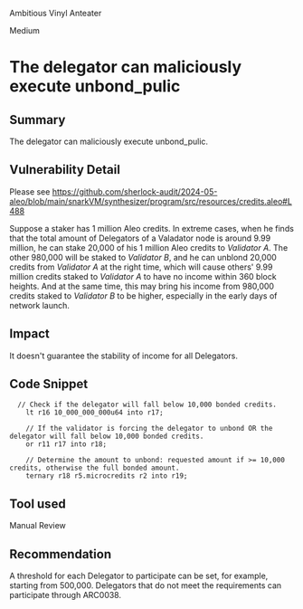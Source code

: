 Ambitious Vinyl Anteater

Medium

# The delegator can maliciously execute unbond_pulic

## Summary
The delegator can maliciously execute unbond_pulic.
## Vulnerability Detail
Please see
https://github.com/sherlock-audit/2024-05-aleo/blob/main/snarkVM/synthesizer/program/src/resources/credits.aleo#L488 

Suppose a staker has 1 million Aleo credits. In extreme cases, when he finds that the total amount of Delegators of a Valadator node is around 9.99 million, he can stake 20,000 of his 1 million Aleo credits to _Validator A_. The other 980,000 will be staked to _Validator B_, and he can unblond 20,000 credits from _Validator A_ at the right time, which will cause others' 9.99 million credits staked to _Validator A_ to have no income within 360 block heights. And at the same time, this may bring his income from 980,000 credits staked to _Validator B_  to be higher, especially in the early days of network launch.

## Impact
It doesn't guarantee the stability of income for all Delegators.
## Code Snippet
      // Check if the delegator will fall below 10,000 bonded credits.
        lt r16 10_000_000_000u64 into r17;

        // If the validator is forcing the delegator to unbond OR the delegator will fall below 10,000 bonded credits.
        or r11 r17 into r18;

        // Determine the amount to unbond: requested amount if >= 10,000 credits, otherwise the full bonded amount.
        ternary r18 r5.microcredits r2 into r19;
## Tool used

Manual Review

## Recommendation
A threshold for each Delegator to participate can be set, for example, starting from 500,000. Delegators that do not meet the requirements can participate through ARC0038.